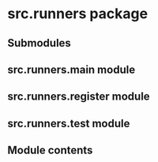 # src.runners package

## Submodules

## src.runners.main module

## src.runners.register module

## src.runners.test module

## Module contents
